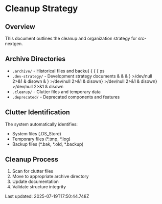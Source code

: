 # Cleanup Strategy

## Overview
This document outlines the cleanup and organization strategy for src-nextgen.

## Archive Directories
- `.archive/` - Historical files and backu{ { { { ps
- `.dev-strategy/` - Development strategy documents & &  & } >/dev/null 2>&1 & disown & } >/dev/null 2>&1 & disown} >/dev/null 2>&1 & disown} >/dev/null 2>&1 & disown
- `.cleanup/` - Clutter files and temporary data
- `.deprecated/` - Deprecated components and features

## Clutter Identification
The system automatically identifies:
- System files (.DS_Store)
- Temporary files (*.tmp, *.log)
- Backup files (*.bak, *.old, *.backup)

## Cleanup Process
1. Scan for clutter files
2. Move to appropriate archive directory
3. Update documentation
4. Validate structure integrity

Last updated: 2025-07-19T17:50:44.748Z
